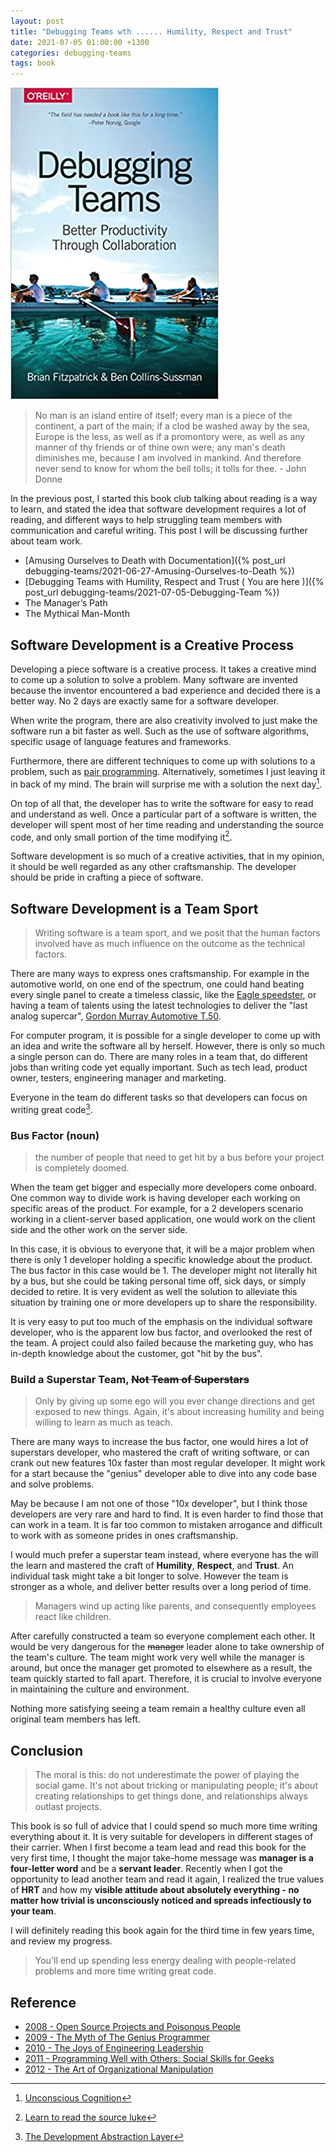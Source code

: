 ```yaml
---
layout: post
title: "Debugging Teams wth ...... Humility, Respect and Trust"
date: 2021-07-05 01:00:00 +1300
categories: debugging-teams
tags: book
---
```


![Debugging-teams](/assets/book/debugging-teams.jpg)

> No man is an island entire of itself;
> every man is a piece of the continent, a part of the main;
> if a clod be washed away by the sea, Europe is the less, as well as if a promontory were, as well as any manner of thy friends or of thine own were;
> any man's death diminishes me, because I am involved in mankind.
> And therefore never send to know for whom the bell tolls; it tolls for thee. - John Donne

In the previous post, I started this book club talking about reading is a way to learn, and stated the idea that software development requires a lot of reading, and different ways to help struggling team members with communication and careful writing. This post I will be discussing further about team work.

- [Amusing Ourselves to Death with Documentation]({% post_url debugging-teams/2021-06-27-Amusing-Ourselves-to-Death %})
- [Debugging Teams with Humility, Respect and Trust ( You are here )]({% post_url debugging-teams/2021-07-05-Debugging-Team %})
- The Manager’s Path
- The Mythical Man-Month

## Software Development is a Creative Process

Developing a piece software is a creative process. It takes a creative mind to come up a solution to solve a problem. Many software are invented because the inventor encountered a bad experience and decided there is a better way. No 2 days are exactly same for a software developer.

When write the program, there are also creativity involved to just make the software run a bit faster as well. Such as the use of software algorithms, specific usage of language features and frameworks.

Furthermore, there are different techniques to come up with solutions to a problem, such as [pair programming](https://en.wikipedia.org/wiki/Pair_programming). Alternatively, sometimes I just leaving it in back of my mind. The brain will surprise me with a solution the next day[^1].

On top of all that, the developer has to write the software for easy to read and understand as well. Once a particular part of a software is written, the developer will spent most of her time reading and understanding the source code, and only small portion of the time modifying it[^2].

Software development is so much of a creative activities, that in my opinion, it should be well regarded as any other craftsmanship. The developer should be pride in crafting a piece of software.

## Software Development is a Team Sport

> Writing software is a team sport, and we posit that the human factors involved have as much influence on the outcome as the technical factors.

There are many ways to express ones craftsmanship. For example in the automotive world, on one end of the spectrum, one could hand beating every single panel to create a timeless classic, like the [Eagle speedster](https://www.eaglegb.com/9/jaguar-e-type-special-editions/eagle-speedster), or having a team of talents using the latest technologies to deliver the "last analog supercar", [Gordon Murray Automotive T.50](https://gordonmurrayautomotive.com/cars/t50).

For computer program, it is possible for a single developer to come up with an idea and write the software all by herself. However, there is only so much a single person can do. There are many roles in a team that, do different jobs than writing code yet equally important. Such as tech lead, product owner, testers, engineering manager and marketing.

Everyone in the team do different tasks so that developers can focus on writing great code[^3].

### Bus Factor (noun)

> the number of people that need to get hit by a bus before your project is completely doomed.

When the team get bigger and especially more developers come onboard. One common way to divide work is having developer each working on specific areas of the product. For example, for a 2 developers scenario working in a client-server based application, one would work on the client side and the other work on the server side.

In this case, it is obvious to everyone that, it will be a major problem when there is only 1 developer holding a specific knowledge about the product. The bus factor in this case would be 1. The developer might not literally hit by a bus, but she could be taking personal time off, sick days, or simply decided to retire. It is very evident as well the solution to alleviate this situation by training one or more developers up to share the responsibility.

It is very easy to put too much of the emphasis on the individual software developer, who is the apparent low bus factor, and overlooked the rest of the team. A project could also failed because the marketing guy, who has in-depth knowledge about the customer, got "hit by the bus".

### Build a Superstar Team, ~~Not Team of Superstars~~

> Only by giving up some ego will you ever change directions and get exposed to new things. Again, it's about increasing humility and being willing to learn as much as teach.

There are many ways to increase the bus factor, one would hires a lot of superstars developer, who mastered the craft of writing software, or can crank out new features 10x faster than most regular developer. It might work for a start because the "genius" developer able to dive into any code base and solve problems.

May be because I am not one of those "10x developer", but I think those developers are very rare and hard to find. It is even harder to find those that can work in a team. It is far too common to mistaken arrogance and difficult to work with as someone prides in ones craftsmanship.

I would much prefer a superstar team instead, where everyone has the will the learn and mastered the craft of **Humility**, **Respect**, and **Trust**. An individual task might take a bit longer to solve. However the team is stronger as a whole, and deliver better results over a long period of time.

> Managers wind up acting like parents, and consequently employees react like children.

After carefully constructed a team so everyone complement each other. It would be very dangerous for the ~~manager~~ leader alone to take ownership of the team's culture. The team might work very well while the manager is around, but once the manager get promoted to elsewhere as a result, the team quickly started to fall apart. Therefore, it is crucial to involve everyone in maintaining the culture and environment.

Nothing more satisfying seeing a team remain a healthy culture even all original team members has left.

## Conclusion

> The moral is this: do not underestimate the power of playing the social game. It's not about tricking or manipulating people; it's about creating relationships to get things done, and relationships always outlast projects.

This book is so full of advice that I could spend so much more time writing everything about it. It is very suitable for developers in different stages of their carrier. When I first become a team lead and read this book for the very first time, I thought the major take-home message was **manager is a four-letter word** and be a **servant leader**. Recently when I got the opportunity to lead another team and read it again, I realized the true values of **HRT** and how my **visible attitude about absolutely everything - no matter how trivial is unconsciously noticed and spreads infectiously to your team**.

I will definitely reading this book again for the third time in few years time, and review my progress.

> You'll end up spending less energy dealing with people-related problems and more time writing great code.

## Reference

- [2008 - Open Source Projects and Poisonous People](https://youtu.be/-F-3E8pyjFo)
- [2009 - The Myth of The Genius Programmer](https://youtu.be/0SARbwvhupQ)
- [2010 - The Joys of Engineering Leadership](https://youtu.be/skD1fjxSRog)
- [2011 - Programming Well with Others: Social Skills for Geeks](https://youtu.be/q-7l8cnpI4k)
- [2012 - The Art of Organizational Manipulation](https://youtu.be/OTCuYzAw31Y)

[^1]: [Unconscious Cognition](https://en.wikipedia.org/wiki/Unconscious_cognition)
[^2]: [Learn to read the source luke](https://blog.codinghorror.com/learn-to-read-the-source-luke/)
[^3]: [The Development Abstraction Layer](https://www.joelonsoftware.com/2006/04/11/the-development-abstraction-layer-2/)
